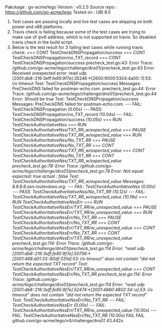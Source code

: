Pakckage    : go-acme/lego
Version     : v0.2.5
Source repo : https://github.com/go-acme/lego
Tested on   : UBI 8.5

1. Test cases are passing locally and live test cases are skipping on both power and x86 platforms.
2. Travis check is failing because some of the test cases are trying to make use of ipv6 address, which is not supported on travis. So disabled travis check in the build script.
3. Below is the test result for 3 failing test cases while running travis check:
=== CONT  TestCheckDNSPropagation/success
=== CONT  TestCheckDNSPropagation/no_TXT_record
=== CONT  TestCheckDNSPropagation/success
    precheck_test.go:43: 
        	Error Trace:	/github.com/go-acme/lego/challenge/dns01/precheck_test.go:43
        	Error:      	Received unexpected error:
        	            	read udp [2001:db8::216:3eff:fe85:9f7e]:35246->[2600:9000:5304:4a00::1]:53: i/o timeout
        	Test:       	TestCheckDNSPropagation/success
        	Messages:   	PreCheckDNS failed for postman-echo.com.
    precheck_test.go:44: 
        	Error Trace:	/github.com/go-acme/lego/challenge/dns01/precheck_test.go:44
        	Error:      	Should be true
        	Test:       	TestCheckDNSPropagation/success
        	Messages:   	PreCheckDNS failed for postman-echo.com.
--- FAIL: TestCheckDNSPropagation (0.00s)
    --- PASS: TestCheckDNSPropagation/no_TXT_record (10.04s)
    --- FAIL: TestCheckDNSPropagation/success (10.05s)
=== RUN   TestCheckAuthoritativeNss
=== RUN   TestCheckAuthoritativeNss/TXT_RR_w/_expected_value
=== PAUSE TestCheckAuthoritativeNss/TXT_RR_w/_expected_value
=== RUN   TestCheckAuthoritativeNss/No_TXT_RR
=== PAUSE TestCheckAuthoritativeNss/No_TXT_RR
=== CONT  TestCheckAuthoritativeNss/TXT_RR_w/_expected_value
=== CONT  TestCheckAuthoritativeNss/No_TXT_RR
=== CONT  TestCheckAuthoritativeNss/TXT_RR_w/_expected_value
    precheck_test.go:78: 
        	Error Trace:	/github.com/go-acme/lego/challenge/dns01/precheck_test.go:78
        	Error:      	Not equal: 
        	            	expected: true
        	            	actual  : false
        	Test:       	TestCheckAuthoritativeNss/TXT_RR_w/_expected_value
        	Messages:   	8.8.8.8.asn.routeviews.org.
--- FAIL: TestCheckAuthoritativeNss (0.00s)
    --- PASS: TestCheckAuthoritativeNss/No_TXT_RR (10.12s)
    --- FAIL: TestCheckAuthoritativeNss/TXT_RR_w/_expected_value (10.19s)
=== RUN   TestCheckAuthoritativeNssErr
=== RUN   TestCheckAuthoritativeNssErr/TXT_RR_/w_unexpected_value
=== PAUSE TestCheckAuthoritativeNssErr/TXT_RR_/w_unexpected_value
=== RUN   TestCheckAuthoritativeNssErr/No_TXT_RR
=== PAUSE TestCheckAuthoritativeNssErr/No_TXT_RR
=== CONT  TestCheckAuthoritativeNssErr/TXT_RR_/w_unexpected_value
=== CONT  TestCheckAuthoritativeNssErr/No_TXT_RR
=== CONT  TestCheckAuthoritativeNssErr/TXT_RR_/w_unexpected_value
    precheck_test.go:114: 
        	Error Trace:	/github.com/go-acme/lego/challenge/dns01/precheck_test.go:114
        	Error:      	"read udp [2001:db8::216:3eff:fe85:9f7e]:50756->[2001:468:d01:33::80df:331d]:53: i/o timeout" does not contain "did not return the expected TXT record"
        	Test:       	TestCheckAuthoritativeNssErr/TXT_RR_/w_unexpected_value
=== CONT  TestCheckAuthoritativeNssErr/No_TXT_RR
    precheck_test.go:114: 
        	Error Trace:	/github.com/go-acme/lego/challenge/dns01/precheck_test.go:114
        	Error:      	"read udp [2001:db8::216:3eff:fe85:9f7e]:52474->[2001:4860:4802:34::a]:53: i/o timeout" does not contain "did not return the expected TXT record"
        	Test:       	TestCheckAuthoritativeNssErr/No_TXT_RR
--- FAIL: TestCheckAuthoritativeNssErr (0.00s)
    --- FAIL: TestCheckAuthoritativeNssErr/TXT_RR_/w_unexpected_value (10.00s)
    --- FAIL: TestCheckAuthoritativeNssErr/No_TXT_RR (10.00s)
FAIL
FAIL	github.com/go-acme/lego/v4/challenge/dns01	43.442s